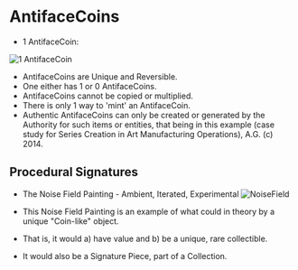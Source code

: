 AntifaceCoins
=============
* 1 AntifaceCoin:

![1 AntifaceCoin](https://historiotheque.files.wordpress.com/2021/03/antifacenote_06feb14b.jpg)

* AntifaceCoins are Unique and Reversible.
* One either has 1 or 0 AntifaceCoins.
* AntifaceCoins cannot be copied or multiplied.
* There is only 1 way to 'mint' an AntifaceCoin.
* Authentic AntifaceCoins can only be created or generated by the Authority for such items or entities, that being in this example (case study for Series Creation in Art Manufacturing Operations), A.G. (c) 2014.

Procedural Signatures
---------------------
* The Noise Field Painting - Ambient, Iterated, Experimental
![NoiseField](https://historiotheque.files.wordpress.com/2021/03/ntp_14feb14a.jpg)

* This Noise Field Painting is an example of what could in theory by a unique "Coin-like" object.
* That is, it would a) have value and b) be a unique, rare collectible.
* It would also be a Signature Piece, part of a Collection.
